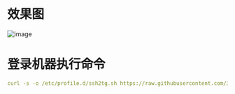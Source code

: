# 效果图
![image](https://github.com/user-attachments/assets/05fc40b7-6234-45ac-9dbd-366acc49445f)

# 登录机器执行命令
``` yaml
curl -s -o /etc/profile.d/ssh2tg.sh https://raw.githubusercontent.com/3377/ssh2tg/main/ssh2tg.sh && chmod +x /etc/profile.d/ssh2tg.sh && sed -i 's/replacetoken/替换为你的tg机器人token/g;s/replaceid/替换为你的tg用户ID/g' /etc/profile.d/ssh2tg.sh

